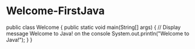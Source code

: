 # Welcome-FirstJava
public class Welcome { 
  public static void main(String[] args) { 
    // Display message Welcome to Java! on the console
    System.out.println("Welcome to Java!");
  }
}

